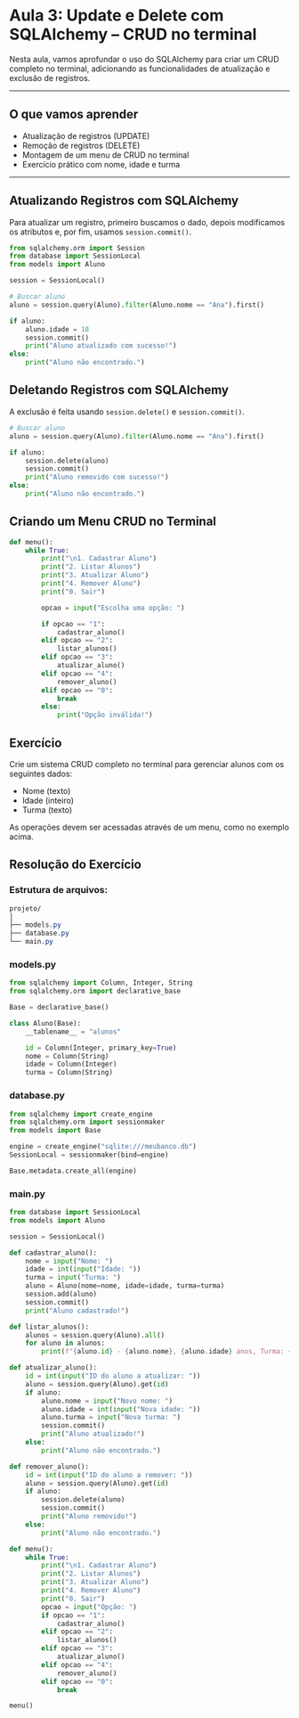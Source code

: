# Aula 3: Update e Delete com SQLAlchemy – CRUD no terminal

Nesta aula, vamos aprofundar o uso do SQLAlchemy para criar um CRUD completo no terminal, adicionando as funcionalidades de atualização e exclusão de registros.

---

## O que vamos aprender

- Atualização de registros (UPDATE)
- Remoção de registros (DELETE)
- Montagem de um menu de CRUD no terminal
- Exercício prático com nome, idade e turma

---

## Atualizando Registros com SQLAlchemy

Para atualizar um registro, primeiro buscamos o dado, depois modificamos os atributos e, por fim, usamos `session.commit()`.

```python
from sqlalchemy.orm import Session
from database import SessionLocal
from models import Aluno

session = SessionLocal()

# Buscar aluno
aluno = session.query(Aluno).filter(Aluno.nome == "Ana").first()

if aluno:
    aluno.idade = 18
    session.commit()
    print("Aluno atualizado com sucesso!")
else:
    print("Aluno não encontrado.")
```

## Deletando Registros com SQLAlchemy

A exclusão é feita usando `session.delete()` e `session.commit()`.

```python
# Buscar aluno
aluno = session.query(Aluno).filter(Aluno.nome == "Ana").first()

if aluno:
    session.delete(aluno)
    session.commit()
    print("Aluno removido com sucesso!")
else:
    print("Aluno não encontrado.")

```

## Criando um Menu CRUD no Terminal

```python
def menu():
    while True:
        print("\n1. Cadastrar Aluno")
        print("2. Listar Alunos")
        print("3. Atualizar Aluno")
        print("4. Remover Aluno")
        print("0. Sair")

        opcao = input("Escolha uma opção: ")

        if opcao == "1":
            cadastrar_aluno()
        elif opcao == "2":
            listar_alunos()
        elif opcao == "3":
            atualizar_aluno()
        elif opcao == "4":
            remover_aluno()
        elif opcao == "0":
            break
        else:
            print("Opção inválida!")
```

## Exercício

Crie um sistema CRUD completo no terminal para gerenciar alunos com os seguintes dados:

- Nome (texto)
- Idade (inteiro)
- Turma (texto)

As operações devem ser acessadas através de um menu, como no exemplo acima.

## Resolução do Exercício 

### Estrutura de arquivos:

```css
projeto/
│
├── models.py
├── database.py
└── main.py

```

### models.py
```python
from sqlalchemy import Column, Integer, String
from sqlalchemy.orm import declarative_base

Base = declarative_base()

class Aluno(Base):
    __tablename__ = "alunos"

    id = Column(Integer, primary_key=True)
    nome = Column(String)
    idade = Column(Integer)
    turma = Column(String)
```

### database.py
```python
from sqlalchemy import create_engine
from sqlalchemy.orm import sessionmaker
from models import Base

engine = create_engine("sqlite:///meubanco.db")
SessionLocal = sessionmaker(bind=engine)

Base.metadata.create_all(engine)

```

### main.py
```python
from database import SessionLocal
from models import Aluno

session = SessionLocal()

def cadastrar_aluno():
    nome = input("Nome: ")
    idade = int(input("Idade: "))
    turma = input("Turma: ")
    aluno = Aluno(nome=nome, idade=idade, turma=turma)
    session.add(aluno)
    session.commit()
    print("Aluno cadastrado!")

def listar_alunos():
    alunos = session.query(Aluno).all()
    for aluno in alunos:
        print(f"{aluno.id} - {aluno.nome}, {aluno.idade} anos, Turma: {aluno.turma}")

def atualizar_aluno():
    id = int(input("ID do aluno a atualizar: "))
    aluno = session.query(Aluno).get(id)
    if aluno:
        aluno.nome = input("Novo nome: ")
        aluno.idade = int(input("Nova idade: "))
        aluno.turma = input("Nova turma: ")
        session.commit()
        print("Aluno atualizado!")
    else:
        print("Aluno não encontrado.")

def remover_aluno():
    id = int(input("ID do aluno a remover: "))
    aluno = session.query(Aluno).get(id)
    if aluno:
        session.delete(aluno)
        session.commit()
        print("Aluno removido!")
    else:
        print("Aluno não encontrado.")

def menu():
    while True:
        print("\n1. Cadastrar Aluno")
        print("2. Listar Alunos")
        print("3. Atualizar Aluno")
        print("4. Remover Aluno")
        print("0. Sair")
        opcao = input("Opção: ")
        if opcao == "1":
            cadastrar_aluno()
        elif opcao == "2":
            listar_alunos()
        elif opcao == "3":
            atualizar_aluno()
        elif opcao == "4":
            remover_aluno()
        elif opcao == "0":
            break

menu()

```

